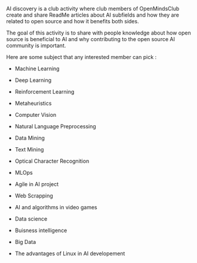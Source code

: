 AI discovery is a club activity where club members of OpenMindsClub create and share ReadMe articles about AI subfields and how they are related to open source and how it benefits both sides.

The goal of this activity is to share with people knowledge about how open source is beneficial to AI and why contributing to the open source AI community is important.

Here are some subject that any interested member can pick :

- Machine Learning

- Deep Learning

- Reinforcement Learning

- Metaheuristics

- Computer Vision

- Natural Language Preprocessing

- Data Mining

- Text Mining

- Optical Character Recognition

- MLOps

- Agile in AI project

- Web Scrapping 

- AI and algorithms in video games

- Data science

- Buisness intelligence

- Big Data

- The advantages of Linux in AI developement
